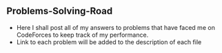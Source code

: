 ## Problems-Solving-Road

 - Here I shall post all of my answers to problems that have faced me on CodeForces to keep track of my performance.
 - Link to each problem will be added to the description of each file
